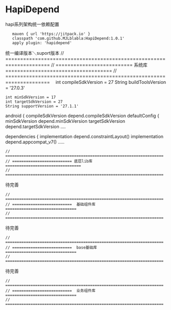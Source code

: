 # HapiDepend
   hapi系列架构统一依赖配置


       maven { url 'https://jitpack.io' }
       classpath 'com.github.MJLblabla:HapiDepend:1.0.1'
       apply plugin: 'hapidepend'

   
   
   统一编译版本＼suport版本
    // =====================================================================
    // ========================== 系统库 ====================================
    // =====================================================================
   　int compileSdkVersion = 27
    String buildToolsVersion = '27.0.3'

    int minSdkVersion = 17
    int targetSdkVersion = 27
    String supportVersion = '27.1.1'
    
    
android {
    compileSdkVersion depend.compileSdkVersion
    defaultConfig {
        minSdkVersion depend.minSdkVersion
        targetSdkVersion depend.targetSdkVersion
        ....
        
        
dependencies {
    implementation depend.constraintLayout()
    implementation depend.appcompat_v7()
    .....
    
    
    // =====================================================================
    // ========================== 底层lib库 =================================
    // =====================================================================
   
 待完善

    // =====================================================================
    // ==========================  基础组件库 ===============================
    // =====================================================================

待完善

    // =====================================================================
    // ==========================  base基础库 ===============================
    // =====================================================================



待完善

    // =====================================================================
    // ==========================  业务组件库 ===============================
    // =====================================================================
    
    
    
